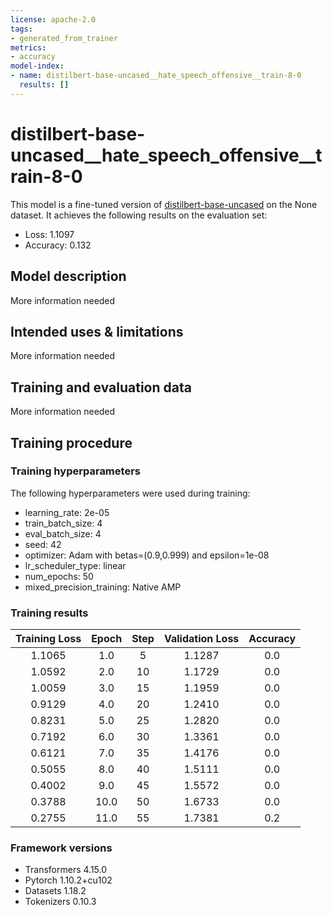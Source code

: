 ```yaml
---
license: apache-2.0
tags:
- generated_from_trainer
metrics:
- accuracy
model-index:
- name: distilbert-base-uncased__hate_speech_offensive__train-8-0
  results: []
---
```


<!-- This model card has been generated automatically according to the information the Trainer had access to. You
should probably proofread and complete it, then remove this comment. -->

# distilbert-base-uncased__hate_speech_offensive__train-8-0

This model is a fine-tuned version of [distilbert-base-uncased](https://huggingface.co/distilbert-base-uncased) on the None dataset.
It achieves the following results on the evaluation set:
- Loss: 1.1097
- Accuracy: 0.132

## Model description

More information needed

## Intended uses & limitations

More information needed

## Training and evaluation data

More information needed

## Training procedure

### Training hyperparameters

The following hyperparameters were used during training:
- learning_rate: 2e-05
- train_batch_size: 4
- eval_batch_size: 4
- seed: 42
- optimizer: Adam with betas=(0.9,0.999) and epsilon=1e-08
- lr_scheduler_type: linear
- num_epochs: 50
- mixed_precision_training: Native AMP

### Training results

| Training Loss | Epoch | Step | Validation Loss | Accuracy |
|:-------------:|:-----:|:----:|:---------------:|:--------:|
| 1.1065        | 1.0   | 5    | 1.1287          | 0.0      |
| 1.0592        | 2.0   | 10   | 1.1729          | 0.0      |
| 1.0059        | 3.0   | 15   | 1.1959          | 0.0      |
| 0.9129        | 4.0   | 20   | 1.2410          | 0.0      |
| 0.8231        | 5.0   | 25   | 1.2820          | 0.0      |
| 0.7192        | 6.0   | 30   | 1.3361          | 0.0      |
| 0.6121        | 7.0   | 35   | 1.4176          | 0.0      |
| 0.5055        | 8.0   | 40   | 1.5111          | 0.0      |
| 0.4002        | 9.0   | 45   | 1.5572          | 0.0      |
| 0.3788        | 10.0  | 50   | 1.6733          | 0.0      |
| 0.2755        | 11.0  | 55   | 1.7381          | 0.2      |


### Framework versions

- Transformers 4.15.0
- Pytorch 1.10.2+cu102
- Datasets 1.18.2
- Tokenizers 0.10.3
